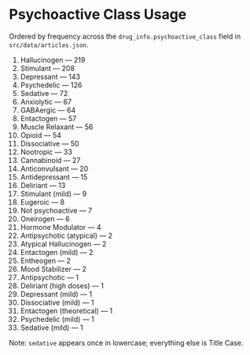 # Psychoactive Class Usage

Ordered by frequency across the `drug_info.psychoactive_class` field in `src/data/articles.json`.

1. Hallucinogen — 219
2. Stimulant — 208
3. Depressant — 143
4. Psychedelic — 126
5. Sedative — 72
6. Anxiolytic — 67
7. GABAergic — 64
8. Entactogen — 57
9. Muscle Relaxant — 56
10. Opioid — 54
11. Dissociative — 50
12. Nootropic — 33
13. Cannabinoid — 27
14. Anticonvulsant — 20
15. Antidepressant — 15
16. Deliriant — 13
17. Stimulant (mild) — 9
18. Eugeroic — 8
19. Not psychoactive — 7
20. Oneirogen — 6
21. Hormone Modulator — 4
22. Antipsychotic (atypical) — 2
23. Atypical Hallucinogen — 2
24. Entactogen (mild) — 2
25. Entheogen — 2
26. Mood Stabilizer — 2
27. Antipsychotic — 1
28. Deliriant (high doses) — 1
29. Depressant (mild) — 1
30. Dissociative (mild) — 1
31. Entactogen (theoretical) — 1
32. Psychedelic (mild) — 1
34. Sedative (mild) — 1

Note: `sedative` appears once in lowercase; everything else is Title Case.
